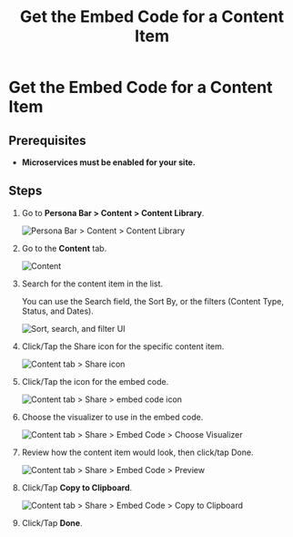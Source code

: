 ﻿---
uid: get-embed-code
locale: en
title: Get the Embed Code for a Content Item
dnneditions: Evoq Engage
dnnversion: 09.02.00
related-topics: create-content-item,duplicate-content-item,edit-content-item,delete-content-item,share-in-social-media
---

# Get the Embed Code for a Content Item

## Prerequisites

*   **Microservices must be enabled for your site.**

## Steps

1.  Go to **Persona Bar \> Content \> Content Library**.
    
    ![Persona Bar > Content > Content Library](/images/scr-pbar-host-Content-E91.png)
    
2.  Go to the **Content** tab.
    
    ![Content](/images/scr-pbtabs-all-Content-ContentLibrary-Content-E91.png)
    
3.  Search for the content item in the list.
    
    You can use the Search field, the Sort By, or the filters (Content Type, Status, and Dates).
    
      
    
    ![Sort, search, and filter UI](/images/scr-ContentItems-searchsortfilter-E91.gif)
    
      
    
4.  Click/Tap the Share icon for the specific content item.
    
      
    
    ![Content tab > Share icon](/images/scr-ContentItems-item-share-icon-E91.png)
    
      
    
5.  Click/Tap the icon for the embed code.
    
      
    
    ![Content tab > Share > embed code icon](/images/scr-ContentItems-item-share-embedcode-icon-E91.png)
    
      
    
6.  Choose the visualizer to use in the embed code.
    
      
    
    ![Content tab > Share > Embed Code > Choose Visualizer](/images/scr-ContentItems-item-embedcode-choose-visualizer-E91.png)
    
      
    
7.  Review how the content item would look, then click/tap Done.
    
      
    
    ![Content tab > Share > Embed Code > Preview](/images/scr-ContentItems-item-embedcode-preview-E91.png)
    
      
    
8.  Click/Tap **Copy to Clipboard**.
    
      
    
    ![Content tab > Share > Embed Code > Copy to Clipboard](/images/scr-ContentItems-item-embedcode-copy-to-clipboard-E91.png)
    
      
    
9.  Click/Tap **Done**.
